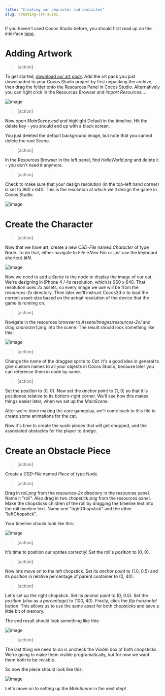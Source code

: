 ```yaml
---
title: "Creating our character and obstacles"
slug: creating-cat-sushi
---
```


If you haven't used Cocos Studio before, you should first read up on the interface [here](https://www.makeschool.com/tutorials/learn-cocos-studio-and-c-by-building-the-game-of-life/cocos-studio-user-interface).

Adding Artwork
==============

> [action]
> 
To get started, [download our art pack](Assets.zip). Add the art pack you just downloaded to your Cocos Studio project by first unpacking the archive, then drag the folder onto the Resources Panel in Cocos Studio. Alternatively you can right click in the Resources Browser and *Import Resources...*.

![image](resourcesAfterImport.png)

> [action]
> 
Now open *MainScene.csd* and highlight Default in the timeline.
Hit the delete key - you should end up with a black screen. 

You just deleted the default background image, but note that you cannot delete the root Scene. 

> [action]
> 
In the Resources Browser in the left panel, find *HelloWorld.png* and delete it - you don't need it anymore.

> [action]
> 
Check to make sure that your design resolution (in the top-left hand corner) is set to *960 x 640*. This is the resolution at which we'll design the game in Cocos Studio.

![image](displayResolution.png)

Create the Character
====================

> [action]
> 
Now that we have art, create a new *CSD-File* named *Character* of type Node. To do that, either navigate to *File->New File* or just use the keyboard shortcut *⌘N*.

![image](createCharacter.png)

Now we need to add a *Sprite* to the node to display the image of our cat. We're designing in iPhone 4 / 4s resolution, which is 960 x 640. That resolution uses *2x* assets, so every image we use will be from the *resources-2x* directory. Then later we'll instruct Cocos2d-x to load the correct asset-size based on the actual resolution of the device that the game is running on.

> [action]
> 
Navigate in the resources browser to *Assets/Images/resources-2x/* and drag *character1.png* into the scene. The result should look something like this:

![image](afterDragCharacter.png)

> [action]
> 
Change the name of the dragged sprite to *Cat*.  It's a good idea in general to give custom names to all your objects in Cocos Studio, because later you can reference them in code by name.

> [action]
> 
Set the *position* to (0, 0). Now set the *anchor point* to (1, 0) so that it is positioned relative to its bottom-right corner. We'll see how this makes things easier later, when we set up the *MainScene*.

After we're done making the core gameplay, we'll come back to this file to create some animations for the cat.

Now it's time to create the sushi pieces that will get chopped, and the associated obstacles for the player to dodge.

Create an Obstacle Piece
========================

> [action]
> 
Create a *CSD-File* named *Piece* of type Node.

> [action]
> 
Drag in *roll.png* from the *resources-2x* directory in the resources panel. Name it "roll". Also drag in two *chopstick.png* from the resources panel.  Make the chopsticks children of the roll by dragging the timeline text into the roll timeline text. Name one "rightChopstick" and the other "leftChopstick".

Your timeline should look like this:

![image](postChopstickTimeline.png)

> [action]
> 
It's time to position our sprites correctly! Set the roll's *position* to (0, 0).

> [action]
> 
Now lets move on to the left chopstick. Set its *anchor point* to (1.0, 0.5) and its *position* in relative percentage of parent container to (0, 40).

> [action]
> 
Let's set up the right chopstick. Set its *anchor point* to (0, 0.5). Set the *position* (also as a *percentage*) to (100, 40). Finally, click the *flip horizontal* button. This allows us to use the same asset for both chopsticks and save a little bit of memory.

The end result should look something like this:

![image](pieceSetup.png)

> [action]
> 
The last thing we need to do is uncheck the *Visible* box of both chopsticks. We're going to make them visible programatically, but for now we want them both to be invisble.

So now the piece should look like this:

![image](pieceInvisibleChopsticks.png)

Let's move on to setting up the *MainScene* in the next step!
